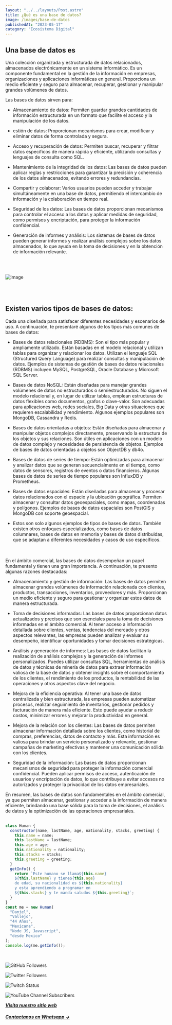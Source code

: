```yaml
---
layout: "../../layouts/Post.astro"
title: ¿Què es una base de datos?
image: /images/base-de-datos
publishedAt: "2023-05-17"
category: "Ecosistema Digital"
---
```


## Una base de datos es

Una colección organizada y estructurada de datos relacionados, almacenados electrónicamente en un sistema informático. Es un componente fundamental en la gestión de la información en empresas, organizaciones y aplicaciones informáticas en general. Proporciona un medio eficiente y seguro para almacenar, recuperar, gestionar y manipular grandes volúmenes de datos.

Las bases de datos sirven para:

- Almacenamiento de datos: Permiten guardar grandes cantidades de información estructurada en un formato que facilite el acceso y la manipulación de los datos.

- estión de datos: Proporcionan mecanismos para crear, modificar y eliminar datos de forma controlada y segura.

- Acceso y recuperación de datos: Permiten buscar, recuperar y filtrar datos específicos de manera rápida y eficiente, utilizando consultas y lenguajes de consulta como SQL.

- Mantenimiento de la integridad de los datos: Las bases de datos pueden aplicar reglas y restricciones para garantizar la precisión y coherencia de los datos almacenados, evitando errores y redundancias.

- Compartir y colaborar: Varios usuarios pueden acceder y trabajar simultáneamente en una base de datos, permitiendo el intercambio de información y la colaboración en tiempo real.

- Seguridad de los datos: Las bases de datos proporcionan mecanismos para controlar el acceso a los datos y aplicar medidas de seguridad, como permisos y encriptación, para proteger la información confidencial.

- Generación de informes y análisis: Los sistemas de bases de datos pueden generar informes y realizar análisis complejos sobre los datos almacenados, lo que ayuda en la toma de decisiones y en la obtención de información relevante.

<br>
<br>

![image](https://images.pexels.com/photos/3970328/pexels-photo-3970328.jpeg?auto=compress&cs=tinysrgb&w=1260&h=750&dpr=1)

<br>
<br>

## Existen varios tipos de bases de datos:

Cada una diseñada para satisfacer diferentes necesidades y escenarios de uso. A continuación, te presentaré algunos de los tipos más comunes de bases de datos:

- Bases de datos relacionales (RDBMS): Son el tipo más popular y ampliamente utilizado. Están basadas en el modelo relacional y utilizan tablas para organizar y relacionar los datos. Utilizan el lenguaje SQL (Structured Query Language) para realizar consultas y manipulación de datos. Ejemplos de sistemas de gestión de bases de datos relacionales (RDBMS) incluyen MySQL, PostgreSQL, Oracle Database y Microsoft SQL Server.

- Bases de datos NoSQL: Están diseñadas para manejar grandes volúmenes de datos no estructurados o semiestructurados. No siguen el modelo relacional y, en lugar de utilizar tablas, emplean estructuras de datos flexibles como documentos, grafos o clave-valor. Son adecuadas para aplicaciones web, redes sociales, Big Data y otras situaciones que requieren escalabilidad y rendimiento. Algunos ejemplos populares son MongoDB, Cassandra y Redis.

- Bases de datos orientadas a objetos: Están diseñadas para almacenar y manipular objetos complejos directamente, preservando la estructura de los objetos y sus relaciones. Son útiles en aplicaciones con un modelo de datos complejo y necesidades de persistencia de objetos. Ejemplos de bases de datos orientadas a objetos son ObjectDB y db4o.

- Bases de datos de series de tiempo: Están optimizadas para almacenar y analizar datos que se generan secuencialmente en el tiempo, como datos de sensores, registros de eventos o datos financieros. Algunas bases de datos de series de tiempo populares son InfluxDB y Prometheus.

- Bases de datos espaciales: Están diseñadas para almacenar y procesar datos relacionados con el espacio y la ubicación geográfica. Permiten almacenar y consultar datos geoespaciales, como mapas, coordenadas y polígonos. Ejemplos de bases de datos espaciales son PostGIS y MongoDB con soporte geoespacial.

- Estos son solo algunos ejemplos de tipos de bases de datos. También existen otros enfoques especializados, como bases de datos columnares, bases de datos en memoria y bases de datos distribuidas, que se adaptan a diferentes necesidades y casos de uso específicos.

<br>
<br>
En el ámbito comercial, las bases de datos desempeñan un papel fundamental y tienen una gran importancia. A continuación, te presento algunas razones destacadas:

- Almacenamiento y gestión de información: Las bases de datos permiten almacenar grandes volúmenes de información relacionada con clientes, productos, transacciones, inventarios, proveedores y más. Proporcionan un medio eficiente y seguro para gestionar y organizar estos datos de manera estructurada.

- Toma de decisiones informadas: Las bases de datos proporcionan datos actualizados y precisos que son esenciales para la toma de decisiones informadas en el ámbito comercial. Al tener acceso a información detallada sobre clientes, ventas, tendencias del mercado y otros aspectos relevantes, las empresas pueden analizar y evaluar su desempeño, identificar oportunidades y tomar decisiones estratégicas.

- Análisis y generación de informes: Las bases de datos facilitan la realización de análisis complejos y la generación de informes personalizados. Puedes utilizar consultas SQL, herramientas de análisis de datos y técnicas de minería de datos para extraer información valiosa de la base de datos y obtener insights sobre el comportamiento de los clientes, el rendimiento de los productos, la rentabilidad de las operaciones y otros aspectos clave del negocio.

- Mejora de la eficiencia operativa: Al tener una base de datos centralizada y bien estructurada, las empresas pueden automatizar procesos, realizar seguimiento de inventarios, gestionar pedidos y facturación de manera más eficiente. Esto puede ayudar a reducir costos, minimizar errores y mejorar la productividad en general.

- Mejora de la relación con los clientes: Las bases de datos permiten almacenar información detallada sobre los clientes, como historial de compras, preferencias, datos de contacto y más. Esta información es valiosa para brindar un servicio personalizado y relevante, gestionar campañas de marketing efectivas y mantener una comunicación sólida con los clientes.

- Seguridad de la información: Las bases de datos proporcionan mecanismos de seguridad para proteger la información comercial confidencial. Pueden aplicar permisos de acceso, autenticación de usuarios y encriptación de datos, lo que contribuye a evitar accesos no autorizados y proteger la privacidad de los datos empresariales.

En resumen, las bases de datos son fundamentales en el ámbito comercial, ya que permiten almacenar, gestionar y acceder a la información de manera eficiente, brindando una base sólida para la toma de decisiones, el análisis de datos y la optimización de las operaciones empresariales.
<br>
<br>

```js
class Human {
  constructor(name, lastName, age, nationality, stacks, greeting) {
    this.name = name;
    this.lastName = lastName;
    this.age = age;
    this.nationality = nationality;
    this.stacks = stacks;
    this.greeting = greeting;
  }
  getInfo() {
    return `Este humano se llama${this.name}
    ${this.lastName} y tiene${this.age}
    de edad, su nacionalidad es ${this.nationality}
    y esta aprendiendo a programar en 
    ${this.stacks} y te manda saludos ${this.greeting}`;
  }
}
const me = new Human(
  "Daniel",
  "Vallejo",
  "44 Años",
  "Mexicana",
  "Node JS, Javascript",
  "desde Mexico"
);
console.log(me.getInfo());
```

<br/>

![GitHub Followers](https://img.shields.io/github/followers/DanyVeneno?style=social)

![Twitter Followers](https://img.shields.io/twitter/follow/venenodigital?style=social)

![Twitch Status](https://img.shields.io/twitch/status/yehiibhii?style=social)

![YouTube Channel Subscribers](https://img.shields.io/youtube/channel/subscribers/UC8UhdMAKJX56O2PY8kzBIlw?style=social)

[**_Visita nuestro sitio web_**](https://juanitovenenoestudio.netlify.app/)

<a
    href="https://wa.me/5610731990?text=Hola%20me%20interesan%20tus%20servicios%20de%20desarrollo%20web"
    id="llamada"
    target="_blank"
      ><h5>Contactanos en Whatsapp →</h5></a>
